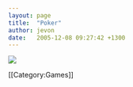 ```yaml
---
layout: page
title:  "Poker"
author: jevon
date:   2005-12-08 09:27:42 +1300
---
```


<img src="http://www.sports.com/casino/images/fr_table1.gif">

[[Category:Games]]